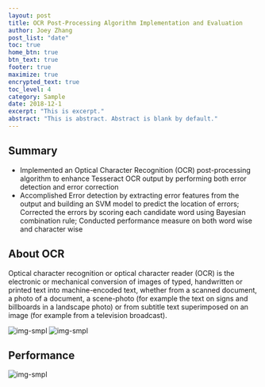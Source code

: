 ```yaml
---
layout: post
title: OCR Post-Processing Algorithm Implementation and Evaluation
author: Joey Zhang
post_list: "date"
toc: true
home_btn: true
btn_text: true
footer: true
maximize: true
encrypted_text: true
toc_level: 4
category: Sample
date: 2018-12-1
excerpt: "This is excerpt."
abstract: "This is abstract. Abstract is blank by default."
---
```


## Summary

* Implemented an Optical Character Recognition (OCR) post-processing algorithm to enhance Tesseract OCR output by performing both error detection and error correction
* Accomplished Error detection by extracting error features from the output and building an SVM model to predict the location of errors; Corrected the errors by scoring each candidate word using Bayesian combination rule; Conducted performance measure on both word wise and character wise

## About OCR
Optical character recognition or optical character reader (OCR) is the electronic or mechanical conversion of images of typed, handwritten or printed text into machine-encoded text, whether from a scanned document, a photo of a document, a scene-photo (for example the text on signs and billboards in a landscape photo) or from subtitle text superimposed on an image (for example from a television broadcast).

![img-smpl]({{site.url}}{{site.baseurl}}{{site.assets_path}}/img/intro.png)
![img-smpl]({{site.url}}{{site.baseurl}}{{site.assets_path}}/img/ocr_flowchart.png)

## Performance
![img-smpl]({{site.url}}{{site.baseurl}}{{site.assets_path}}/img/PerformancePic.png)

